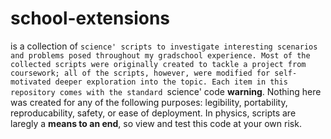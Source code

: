 # school-extensions
is a collection of `science' scripts to investigate interesting scenarios and problems posed throughout my gradschool experience. Most of the collected scripts were originally created to tackle a project from coursework; all of the scripts, however, were modified for self-motivated deeper exploration into the topic.
Each item in this repository comes with the standard `science' code **warning**. Nothing here was created for any of the following purposes: legibility, portability, reproducability, safety, or ease of deployment. In physics, scripts are laregly a **means to an end**, so view and test this code at your own risk. 
